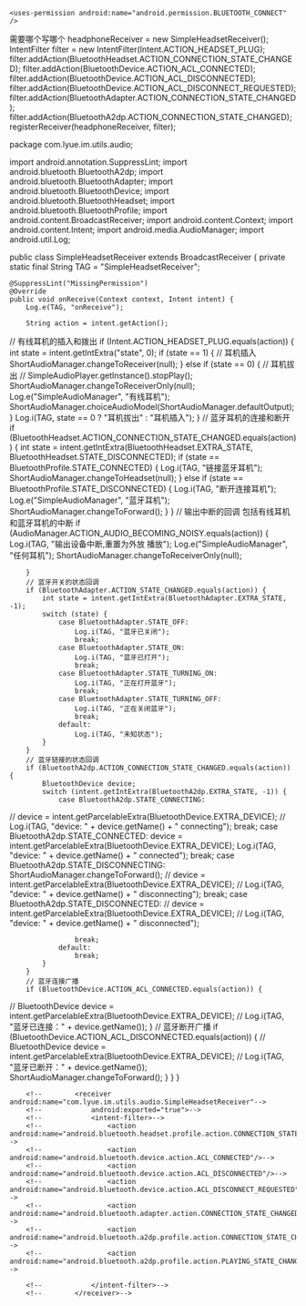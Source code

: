     <uses-permission android:name="android.permission.BLUETOOTH_CONNECT" />
需要哪个写哪个         <!-- 监听耳机插拔需要-->
                headphoneReceiver = new SimpleHeadsetReceiver();
                IntentFilter filter = new IntentFilter(Intent.ACTION_HEADSET_PLUG);
                filter.addAction(BluetoothHeadset.ACTION_CONNECTION_STATE_CHANGED);
                filter.addAction(BluetoothDevice.ACTION_ACL_CONNECTED);
                filter.addAction(BluetoothDevice.ACTION_ACL_DISCONNECTED);
                filter.addAction(BluetoothDevice.ACTION_ACL_DISCONNECT_REQUESTED);
                filter.addAction(BluetoothAdapter.ACTION_CONNECTION_STATE_CHANGED);
                filter.addAction(BluetoothA2dp.ACTION_CONNECTION_STATE_CHANGED);
                registerReceiver(headphoneReceiver, filter);


package com.lyue.im.utils.audio;

import android.annotation.SuppressLint;
import android.bluetooth.BluetoothA2dp;
import android.bluetooth.BluetoothAdapter;
import android.bluetooth.BluetoothDevice;
import android.bluetooth.BluetoothHeadset;
import android.bluetooth.BluetoothProfile;
import android.content.BroadcastReceiver;
import android.content.Context;
import android.content.Intent;
import android.media.AudioManager;
import android.util.Log;

public class SimpleHeadsetReceiver extends BroadcastReceiver {
    private static final String TAG = "SimpleHeadsetReceiver";

    @SuppressLint("MissingPermission")
    @Override
    public void onReceive(Context context, Intent intent) {
        Log.e(TAG, "onReceive");

        String action = intent.getAction();
// 有线耳机的插入和拨出
        if (Intent.ACTION_HEADSET_PLUG.equals(action)) {
            int state = intent.getIntExtra("state", 0);
            if (state == 1) { // 耳机插入
                ShortAudioManager.changeToReceiver(null);
            } else if (state == 0) {   // 耳机拔出
//                SimpleAudioPlayer.getInstance().stopPlay();
                ShortAudioManager.changeToReceiverOnly(null);
                Log.e("SimpleAudioManager", "有线耳机");
                ShortAudioManager.choiceAudioModel(ShortAudioManager.defaultOutput);
            }
            Log.i(TAG, state == 0 ? "耳机拔出" : "耳机插入");
        }
// 蓝牙耳机的连接和断开
        if (BluetoothHeadset.ACTION_CONNECTION_STATE_CHANGED.equals(action)) {
            int state = intent.getIntExtra(BluetoothHeadset.EXTRA_STATE, BluetoothHeadset.STATE_DISCONNECTED);
            if (state == BluetoothProfile.STATE_CONNECTED) {
                Log.i(TAG, "链接蓝牙耳机");
                ShortAudioManager.changeToHeadset(null);
            } else if (state == BluetoothProfile.STATE_DISCONNECTED) {
                Log.i(TAG, "断开连接耳机");
                Log.e("SimpleAudioManager", "蓝牙耳机");
                ShortAudioManager.changeToForward();
            }
        }
        // 输出中断的回调 包括有线耳机和蓝牙耳机的中断
        if (AudioManager.ACTION_AUDIO_BECOMING_NOISY.equals(action)) {
            Log.i(TAG, "输出设备中断,重置为外放 播放");
            Log.e("SimpleAudioManager", "任何耳机");
            ShortAudioManager.changeToReceiverOnly(null);

        }
        // 蓝牙开关的状态回调
        if (BluetoothAdapter.ACTION_STATE_CHANGED.equals(action)) {
            int state = intent.getIntExtra(BluetoothAdapter.EXTRA_STATE, -1);
            switch (state) {
                case BluetoothAdapter.STATE_OFF:
                    Log.i(TAG, "蓝牙已关闭");
                    break;
                case BluetoothAdapter.STATE_ON:
                    Log.i(TAG, "蓝牙已打开");
                    break;
                case BluetoothAdapter.STATE_TURNING_ON:
                    Log.i(TAG, "正在打开蓝牙");
                    break;
                case BluetoothAdapter.STATE_TURNING_OFF:
                    Log.i(TAG, "正在关闭蓝牙");
                    break;
                default:
                    Log.i(TAG, "未知状态");
            }
        }
        // 蓝牙链接的状态回调
        if (BluetoothA2dp.ACTION_CONNECTION_STATE_CHANGED.equals(action)) {
            BluetoothDevice device;
            switch (intent.getIntExtra(BluetoothA2dp.EXTRA_STATE, -1)) {
                case BluetoothA2dp.STATE_CONNECTING:
//                    device = intent.getParcelableExtra(BluetoothDevice.EXTRA_DEVICE);
//                    Log.i(TAG, "device: " + device.getName() + " connecting");
                    break;
                case BluetoothA2dp.STATE_CONNECTED:
                    device = intent.getParcelableExtra(BluetoothDevice.EXTRA_DEVICE);
                    Log.i(TAG, "device: " + device.getName() + " connected");
                    break;
                case BluetoothA2dp.STATE_DISCONNECTING:
                    ShortAudioManager.changeToForward();
//                    device = intent.getParcelableExtra(BluetoothDevice.EXTRA_DEVICE);
//                    Log.i(TAG, "device: " + device.getName() + " disconnecting");
                    break;
                case BluetoothA2dp.STATE_DISCONNECTED:
//                    device = intent.getParcelableExtra(BluetoothDevice.EXTRA_DEVICE);
//                    Log.i(TAG, "device: " + device.getName() + " disconnected");

                    break;
                default:
                    break;
            }
        }
        // 蓝牙连接广播
        if (BluetoothDevice.ACTION_ACL_CONNECTED.equals(action)) {
//            BluetoothDevice device = intent.getParcelableExtra(BluetoothDevice.EXTRA_DEVICE);
//            Log.i(TAG, "蓝牙已连接：" + device.getName());
        }
        // 蓝牙断开广播
        if (BluetoothDevice.ACTION_ACL_DISCONNECTED.equals(action)) {
//            BluetoothDevice device = intent.getParcelableExtra(BluetoothDevice.EXTRA_DEVICE);
//            Log.i(TAG, "蓝牙已断开：" + device.getName());
            ShortAudioManager.changeToForward();
        }
    }
}



        <!--        <receiver android:name="com.lyue.im.utils.audio.SimpleHeadsetReceiver"-->
        <!--            android:exported="true">-->
        <!--            <intent-filter>-->
        <!--                <action android:name="android.bluetooth.headset.profile.action.CONNECTION_STATE_CHANGED"/>-->
        <!--                <action android:name="android.bluetooth.device.action.ACL_CONNECTED"/>-->
        <!--                <action android:name="android.bluetooth.device.action.ACL_DISCONNECTED"/>-->
        <!--                <action android:name="android.bluetooth.device.action.ACL_DISCONNECT_REQUESTED"/>-->
        <!--                <action android:name="android.bluetooth.adapter.action.CONNECTION_STATE_CHANGED"/>-->
        <!--                <action android:name="android.bluetooth.a2dp.profile.action.CONNECTION_STATE_CHANGED"/>-->
        <!--                <action android:name="android.bluetooth.a2dp.profile.action.PLAYING_STATE_CHANGED"/>-->

        <!--            </intent-filter>-->
        <!--        </receiver>-->